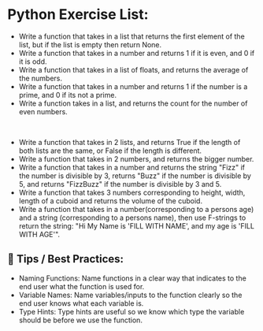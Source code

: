 # Python Exercise List: 

- Write a function that takes in a list that returns the first element of the list, but if the list is empty then return None. 
- Write a function that takes in a number and returns 1 if it is even, and 0 if it is odd. 
- Write a function that takes in a list of floats, and returns the average of the numbers. 
- Write a function that takes in a number and returns 1 if the number is a prime, and 0 if its not a prime. 
- Write a function takes in a list, and returns the count for the number of even numbers.

</br >

- Write a function that takes in 2 lists, and returns True if the length of both lists are the same, or False if the length is different. 
- Write a function that takes in 2 numbers, and returns the bigger number. 
- Write a function that takes in a number and returns the string "Fizz" if the number is divisible by 3, returns "Buzz" if the number is divisible by 5, and returns "FizzBuzz" if the number is divisible by 3 and 5. 
- Write a function that takes 3 numbers corresponding to height, width, length of a cuboid and returns the volume of the cuboid. 
- Write a function that takes in a number(corresponding to a persons age) and a string (corresponding to a persons name), then use F-strings to return the string: "Hi My Name is 'FILL WITH NAME', and my age is 'FILL WITH AGE'". 

## 🌟 Tips / Best Practices:
- Naming Functions: Name functions in a clear way that indicates to the end user what the function is used for. 
- Variable Names: Name variables/inputs to the function clearly so the end user knows what each variable is.
- Type Hints: Type hints are useful so we know which type the variable should be before we use the function. 